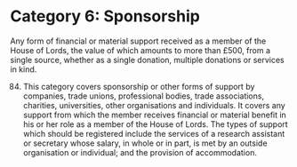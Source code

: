 # Category 6: Sponsorship

Any form of financial or material support received as a member of the House of Lords, the value of which amounts to more than £500, from a single source, whether as a single donation, multiple donations or services in kind.

84. This category covers sponsorship or other forms of support by companies, trade unions, professional bodies, trade associations, charities, universities, other organisations and individuals. It covers any support from which the member receives financial or material benefit in his or her role as a member of the House of Lords. The types of support which should be registered include the services of a research assistant or secretary whose salary, in whole or in part, is met by an outside organisation or individual; and the provision of accommodation.